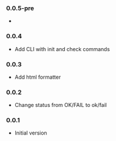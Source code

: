 ### 0.0.5-pre
*

### 0.0.4
* Add CLI with init and check commands

### 0.0.3
* Add html formatter 

### 0.0.2
* Change status from OK/FAIL to ok/fail

### 0.0.1
* Initial version
